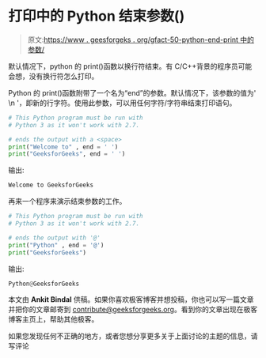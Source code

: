# 打印中的 Python 结束参数()

> 原文:[https://www . geesforgeks . org/gfact-50-python-end-print 中的参数/](https://www.geeksforgeeks.org/gfact-50-python-end-parameter-in-print/)

默认情况下，python 的 print()函数以换行符结束。有 C/C++背景的程序员可能会想，没有换行符怎么打印。

Python 的 print()函数附带了一个名为“end”的参数。默认情况下，该参数的值为' \n '，即新的行字符。使用此参数，可以用任何字符/字符串结束打印语句。

```py
# This Python program must be run with
# Python 3 as it won't work with 2.7.

# ends the output with a <space> 
print("Welcome to" , end = ' ') 
print("GeeksforGeeks", end = ' ')
```

输出:

```py
Welcome to GeeksforGeeks
```

再来一个程序来演示结束参数的工作。

```py
# This Python program must be run with
# Python 3 as it won't work with 2.7.

# ends the output with '@'
print("Python" , end = '@') 
print("GeeksforGeeks")
```

输出:

```py
Python@GeeksforGeeks
```

本文由 **Ankit Bindal** 供稿。如果你喜欢极客博客并想投稿，你也可以写一篇文章并把你的文章邮寄到 contribute@geeksforgeeks.org。看到你的文章出现在极客博客主页上，帮助其他极客。

如果您发现任何不正确的地方，或者您想分享更多关于上面讨论的主题的信息，请写评论